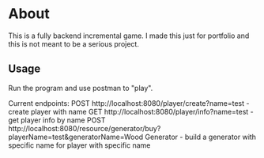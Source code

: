 # About

This is a fully backend incremental game. I made this just for portfolio and this is not meant to be a serious project.

## Usage

Run the program and use postman to "play".

Current endpoints:
   POST http://localhost:8080/player/create?name=test - create player with name
   GET http://localhost:8080/player/info?name=test - get player info by name
   POST http://localhost:8080/resource/generator/buy?playerName=test&generatorName=Wood Generator - build a generator with specific name for player with specific name

